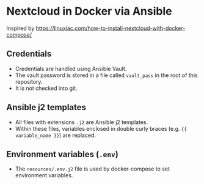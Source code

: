 # Nextcloud in Docker via Ansible

Inspired by https://linuxiac.com/how-to-install-nextcloud-with-docker-compose/

## Credentials

- Credentials are handled using Ansible Vault. 
- The vault password is stored in a file called `vault_pass` in the root of this repository. 
- It is not checked into git.

## Ansible j2 templates

- All files with extensions `.j2` are Ansible j2 templates.
- Within these files, variables enclosed in double curly braces (e.g. `{{ variable_name }}`) are replaced.

## Environment variables (`.env`)

- The `resources/.env.j2` file is used by docker-compose to set environment variables.
